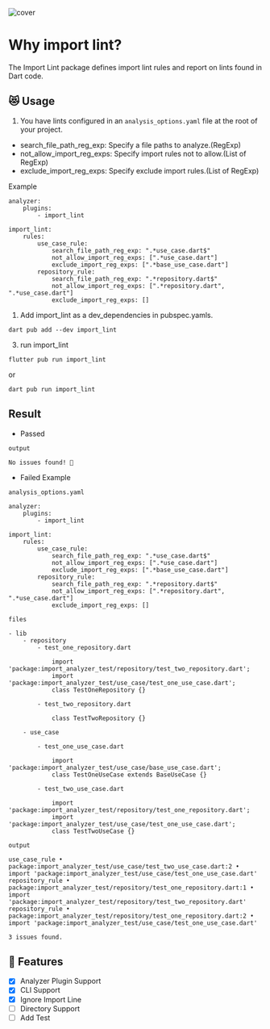 ![cover](https://raw.githubusercontent.com/kawa1214/import-lint/main/resources/cover.png)

# Why import lint?

The Import Lint package defines import lint rules and report on lints found in Dart code.

## 😻 Usage

1. You have lints configured in an `analysis_options.yaml` file at the root of your project.

- search_file_path_reg_exp: Specify a file paths to analyze.(RegExp)
- not_allow_import_reg_exps: Specify import rules not to allow.(List of RegExp)
- exclude_import_reg_exps: Specify exclude import rules.(List of RegExp)

Example

```
analyzer:
    plugins:
        - import_lint

import_lint:
    rules:
        use_case_rule:
            search_file_path_reg_exp: ".*use_case.dart$"
            not_allow_import_reg_exps: [".*use_case.dart"]
            exclude_import_reg_exps: [".*base_use_case.dart"]
        repository_rule:
            search_file_path_reg_exp: ".*repository.dart$"
            not_allow_import_reg_exps: [".*repository.dart", ".*use_case.dart"]
            exclude_import_reg_exps: []

```

1. Add import_lint as a dev_dependencies in pubspec.yamls.

```
dart pub add --dev import_lint
```

3. run import_lint

```
flutter pub run import_lint
```
or
```
dart pub run import_lint
```

## Result

- Passed

`output`
```
No issues found! 🎉
```

- Failed Example

`analysis_options.yaml`

```
analyzer:
    plugins:
        - import_lint

import_lint:
    rules:
        use_case_rule:
            search_file_path_reg_exp: ".*use_case.dart$"
            not_allow_import_reg_exps: [".*use_case.dart"]
            exclude_import_reg_exps: [".*base_use_case.dart"]
        repository_rule:
            search_file_path_reg_exp: ".*repository.dart$"
            not_allow_import_reg_exps: [".*repository.dart", ".*use_case.dart"]
            exclude_import_reg_exps: []

```

`files`

```
- lib
    - repository
        - test_one_repository.dart

            import 'package:import_analyzer_test/repository/test_two_repository.dart';
            import 'package:import_analyzer_test/use_case/test_one_use_case.dart';
            class TestOneRepository {}

        - test_two_repository.dart
        
            class TestTwoRepository {}
    
    - use_case

        - test_one_use_case.dart
        
            import 'package:import_analyzer_test/use_case/base_use_case.dart';
            class TestOneUseCase extends BaseUseCase {}
        
        - test_two_use_case.dart
        
            import 'package:import_analyzer_test/repository/test_one_repository.dart';
            import 'package:import_analyzer_test/use_case/test_one_use_case.dart';
            class TestTwoUseCase {}
```


`output`

```{dart}
use_case_rule • package:import_analyzer_test/use_case/test_two_use_case.dart:2 • import 'package:import_analyzer_test/use_case/test_one_use_case.dart'
repository_rule • package:import_analyzer_test/repository/test_one_repository.dart:1 • import 'package:import_analyzer_test/repository/test_two_repository.dart'
repository_rule • package:import_analyzer_test/repository/test_one_repository.dart:2 • import 'package:import_analyzer_test/use_case/test_one_use_case.dart'

3 issues found.
```

## 🧤 Features

- [x] Analyzer Plugin Support
- [x] CLI Support
- [x] Ignore Import Line
- [ ] Directory Support
- [ ] Add Test